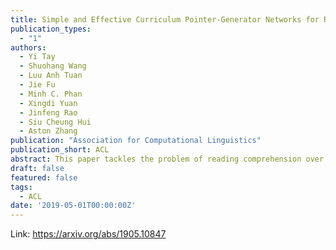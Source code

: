 ```yaml
---
title: Simple and Effective Curriculum Pointer-Generator Networks for Reading Comprehension over Long Narratives
publication_types:
  - "1"
authors:
  - Yi Tay
  - Shuohang Wang
  - Luu Anh Tuan
  - Jie Fu
  - Minh C. Phan
  - Xingdi Yuan
  - Jinfeng Rao
  - Siu Cheung Hui
  - Aston Zhang
publication: "Association for Computational Linguistics"
publication_short: ACL
abstract: This paper tackles the problem of reading comprehension over long narratives where documents easily span over thousands of tokens. We propose a curriculum learning (CL) based Pointer-Generator framework for reading/sampling over large documents, enabling diverse training of the neural model based on the notion of alternating contextual difficulty. This can be interpreted as a form of domain randomization and/or generative pretraining during training. To this end, the usage of the Pointer-Generator softens the requirement of having the answer within the context, enabling us to construct diverse training samples for learning. Additionally, we propose a new Introspective Alignment Layer (IAL), which reasons over decomposed alignments using block-based self-attention. We evaluate our proposed method on the NarrativeQA reading comprehension benchmark, achieving state-of-the-art performance, improving existing baselines by 51% relative improvement on BLEU-4 and 17% relative improvement on Rouge-L. Extensive ablations confirm the effectiveness of our proposed IAL and CL components.
draft: false
featured: false
tags:
  - ACL
date: '2019-05-01T00:00:00Z'
---
```

Link: https://arxiv.org/abs/1905.10847